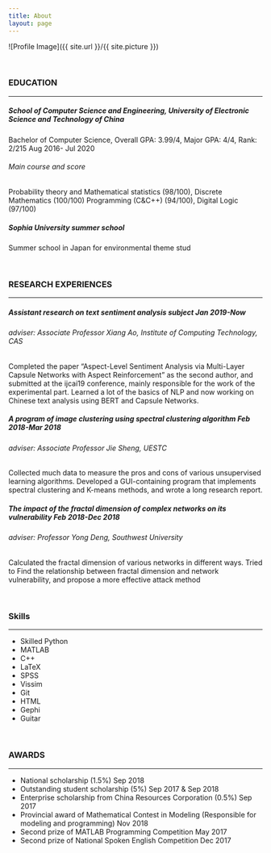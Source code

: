 ```yaml
---
title: About
layout: page
---
```

![Profile Image]({{ site.url }}/{{ site.picture }})

<br /> 
<h3>EDUCATION</h3>
<hr />

<h5>School of Computer Science and Engineering, University of Electronic Science and Technology of China</h5>
<p>Bachelor of Computer Science, Overall GPA: 3.99/4, Major GPA: 4/4, Rank: 2/215 Aug 2016- Jul 2020</p>
<h6>Main course and score</h6>
<p>Probability theory and Mathematical statistics (98/100), Discrete Mathematics (100/100)
Programming (C&C++) (94/100), Digital Logic (97/100)</p>
<h5>Sophia University summer school</h5>
<p>Summer school in Japan for environmental theme stud</p>

<br /> 
<h3>RESEARCH EXPERIENCES</h3>
<hr />

<h5>Assistant research on text sentiment analysis subject Jan 2019-Now</h5>
<h6>adviser: Associate Professor Xiang Ao, Institute of Computing Technology, CAS</h6>
<p>Completed the paper “Aspect-Level Sentiment Analysis via Multi-Layer Capsule Networks with Aspect Reinforcement” as the
second author, and submitted at the ijcai19 conference, mainly responsible for the work of the experimental part.
Learned a lot of the basics of NLP and now working on Chinese text analysis using BERT and Capsule Networks.</p>
<h5>A program of image clustering using spectral clustering algorithm Feb 2018-Mar 2018</h5>
<h6>adviser: Associate Professor Jie Sheng, UESTC</h6>
<p>Collected much data to measure the pros and cons of various unsupervised learning algorithms.
Developed a GUI-containing program that implements spectral clustering and K-means methods, and wrote a long research report.</p>
<h5>The impact of the fractal dimension of complex networks on its vulnerability Feb 2018-Dec 2018</h5>
<h6>adviser: Professor Yong Deng, Southwest University</h6>
<p>Calculated the fractal dimension of various networks in different ways.
Tried to Find the relationship between fractal dimension and network vulnerability, and propose a more effective attack method</p>

<br /> 
<h3>Skills</h3>
<hr />
<ul class="skill-list">
	<li>Skilled Python</li>
	<li>MATLAB</li>
	<li>C++</li>
	<li>LaTeX</li>
	<li>SPSS</li>
	<li>Vissim</li>
	<li>Git</li>
	<li>HTML</li>
	<li>Gephi</li>
	<li>Guitar</li>
</ul>

<br /> 
<h3>AWARDS</h3>
<hr />
<ul>
	<li>National scholarship (1.5%) Sep 2018</li>
	<li>Outstanding student scholarship (5%) Sep 2017 & Sep 2018</li>
	<li>Enterprise scholarship from China Resources Corporation (0.5%) Sep 2017</li>
	<li>Provincial award of Mathematical Contest in Modeling (Responsible for modeling and programming) Nov 2018</li>
	<li>Second prize of MATLAB Programming Competition May 2017</li>
	<li>Second prize of National Spoken English Competition Dec 2017</li>
</ul>
